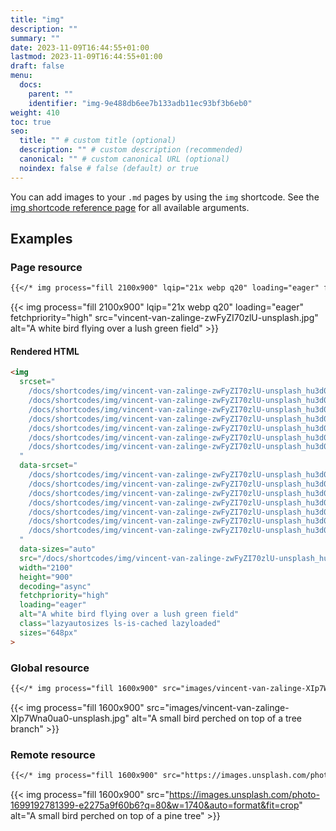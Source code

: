 ```yaml
---
title: "img"
description: ""
summary: ""
date: 2023-11-09T16:44:55+01:00
lastmod: 2023-11-09T16:44:55+01:00
draft: false
menu:
  docs:
    parent: ""
    identifier: "img-9e488db6ee7b133adb11ec93bf3b6eb0"
weight: 410
toc: true
seo:
  title: "" # custom title (optional)
  description: "" # custom description (recommended)
  canonical: "" # custom canonical URL (optional)
  noindex: false # false (default) or true
---
```


You can add images to your `.md` pages by using the `img` shortcode. See the [img shortcode reference page](/docs/reference/shortcodes/img/) for all available arguments.

## Examples

### Page resource

```md
{{</* img process="fill 2100x900" lqip="21x webp q20" loading="eager" fetchpriority="high" src="vincent-van-zalinge-zwFyZI70zlU-unsplash.jpg" alt="A white bird flying over a lush green field" */>}}
```

{{< img process="fill 2100x900" lqip="21x webp q20" loading="eager" fetchpriority="high" src="vincent-van-zalinge-zwFyZI70zlU-unsplash.jpg" alt="A white bird flying over a lush green field" >}}

#### Rendered HTML

```html
<img
  srcset="
    /docs/shortcodes/img/vincent-van-zalinge-zwFyZI70zlU-unsplash_hu3d03a01dcc18bc5be0e67db3d8d209a6_240654_a8ecff7789b05bbbf84231dda8c81785.webp 480w,
    /docs/shortcodes/img/vincent-van-zalinge-zwFyZI70zlU-unsplash_hu3d03a01dcc18bc5be0e67db3d8d209a6_240654_e25b96b1be511e66b3700a10f1a19229.webp 576w,
    /docs/shortcodes/img/vincent-van-zalinge-zwFyZI70zlU-unsplash_hu3d03a01dcc18bc5be0e67db3d8d209a6_240654_42102e684f35abe70212aca85dbe4026.webp 768w,
    /docs/shortcodes/img/vincent-van-zalinge-zwFyZI70zlU-unsplash_hu3d03a01dcc18bc5be0e67db3d8d209a6_240654_5c2e9ffc10c607d411edbb7aaac9cb79.webp 1025w,
    /docs/shortcodes/img/vincent-van-zalinge-zwFyZI70zlU-unsplash_hu3d03a01dcc18bc5be0e67db3d8d209a6_240654_7c866e9d0bf04bfa5fabf1515fc56100.webp 1200w,
    /docs/shortcodes/img/vincent-van-zalinge-zwFyZI70zlU-unsplash_hu3d03a01dcc18bc5be0e67db3d8d209a6_240654_8c0caecdd38e190fe26fffeefbdd8bc8.webp 1440w,
    /docs/shortcodes/img/vincent-van-zalinge-zwFyZI70zlU-unsplash_hu3d03a01dcc18bc5be0e67db3d8d209a6_240654_8ca397ce816fcd7b5e41c666963cccdf.webp 2100w
  "
  data-srcset="
    /docs/shortcodes/img/vincent-van-zalinge-zwFyZI70zlU-unsplash_hu3d03a01dcc18bc5be0e67db3d8d209a6_240654_a8ecff7789b05bbbf84231dda8c81785.webp 480w,
    /docs/shortcodes/img/vincent-van-zalinge-zwFyZI70zlU-unsplash_hu3d03a01dcc18bc5be0e67db3d8d209a6_240654_e25b96b1be511e66b3700a10f1a19229.webp 576w,
    /docs/shortcodes/img/vincent-van-zalinge-zwFyZI70zlU-unsplash_hu3d03a01dcc18bc5be0e67db3d8d209a6_240654_42102e684f35abe70212aca85dbe4026.webp 768w,
    /docs/shortcodes/img/vincent-van-zalinge-zwFyZI70zlU-unsplash_hu3d03a01dcc18bc5be0e67db3d8d209a6_240654_5c2e9ffc10c607d411edbb7aaac9cb79.webp 1025w,
    /docs/shortcodes/img/vincent-van-zalinge-zwFyZI70zlU-unsplash_hu3d03a01dcc18bc5be0e67db3d8d209a6_240654_7c866e9d0bf04bfa5fabf1515fc56100.webp 1200w,
    /docs/shortcodes/img/vincent-van-zalinge-zwFyZI70zlU-unsplash_hu3d03a01dcc18bc5be0e67db3d8d209a6_240654_8c0caecdd38e190fe26fffeefbdd8bc8.webp 1440w,
    /docs/shortcodes/img/vincent-van-zalinge-zwFyZI70zlU-unsplash_hu3d03a01dcc18bc5be0e67db3d8d209a6_240654_8ca397ce816fcd7b5e41c666963cccdf.webp 2100w
  "
  data-sizes="auto"
  src="/docs/shortcodes/img/vincent-van-zalinge-zwFyZI70zlU-unsplash_hu3d03a01dcc18bc5be0e67db3d8d209a6_240654_4db57474e1546e5b578993f44916d3e6.jpg"
  width="2100"
  height="900"
  decoding="async"
  fetchpriority="high"
  loading="eager"
  alt="A white bird flying over a lush green field"
  class="lazyautosizes ls-is-cached lazyloaded"
  sizes="648px"
>
```

### Global resource

```md
{{</* img process="fill 1600x900" src="images/vincent-van-zalinge-XIp7Wna0ua0-unsplash.jpg" alt="A small bird perched on top of a tree branch" */>}}
```

{{< img process="fill 1600x900" src="images/vincent-van-zalinge-XIp7Wna0ua0-unsplash.jpg" alt="A small bird perched on top of a tree branch" >}}

### Remote resource

```md
{{</* img process="fill 1600x900" src="https://images.unsplash.com/photo-1699192781399-e2275a9f60b6?q=80&w=1740&auto=format&fit=crop" alt="A small bird perched on top of a pine tree" */>}}
```

{{< img process="fill 1600x900" src="https://images.unsplash.com/photo-1699192781399-e2275a9f60b6?q=80&w=1740&auto=format&fit=crop" alt="A small bird perched on top of a pine tree" >}}
